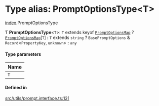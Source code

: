 # Type alias: PromptOptionsType<T\>

[index](../modules/index.md).PromptOptionsType

Ƭ **PromptOptionsType**<`T`\>: `T` extends keyof [`PromptOptionsMap`](../classes/index.PromptOptionsMap.md) ? [`PromptOptionsMap`](../classes/index.PromptOptionsMap.md)[`T`] : `T` extends `string` ? `BasePromptOptions` & `Record`<`PropertyKey`, `unknown`\> : `any`

#### Type parameters

| Name |
| :------ |
| `T` |

#### Defined in

[src/utils/prompt.interface.ts:131](https://github.com/cenk1cenk2/listr2/blob/70fdfc5/src/utils/prompt.interface.ts#L131)
